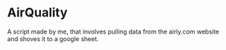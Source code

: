 # AirQuality
A script made by me, that involves pulling data from the airly.com website and shoves it to a google sheet. 
